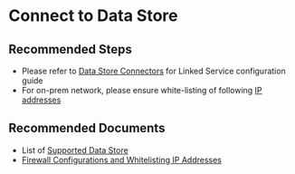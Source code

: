 <properties
	pageTitle="Copy Activity - Connect to Data Store"
	description="Connect to Data Store"
	infoBubbleText=""
	service="microsoft.datafactory"
	resource="factories"
	authors="chez-charlie"
	ms.author="chez"
	displayOrder="6"
	articleId="bb90be20-446f-4995-91f4-f9e62808ea7f"
	diagnosticScenario=""
	selfHelpType="resource"
	supportTopicIds="32629463"
	resourceTags=""
	productPesIds="15613"
	cloudEnvironments="public"
/>

# Connect to Data Store

## **Recommended Steps**

* Please refer to [Data Store Connectors](https://docs.microsoft.com/azure/data-factory/copy-activity-overview#supported-data-stores-and-formats) for Linked Service configuration guide <br>
* For on-prem network, please ensure white-listing of following [IP addresses](https://docs.microsoft.com/azure/data-factory/data-movement-security-considerations#firewall-configurations-and-whitelisting-ip-address-of-gateway)

## **Recommended Documents**

* List of [Supported Data Store](https://docs.microsoft.com/azure/data-factory/copy-activity-overview#supported-data-stores-and-formats)<br>
* [Firewall Configurations and Whitelisting IP Addresses](https://docs.microsoft.com/azure/data-factory/data-movement-security-considerations#firewall-configurations-and-whitelisting-ip-address-of-gateway)
